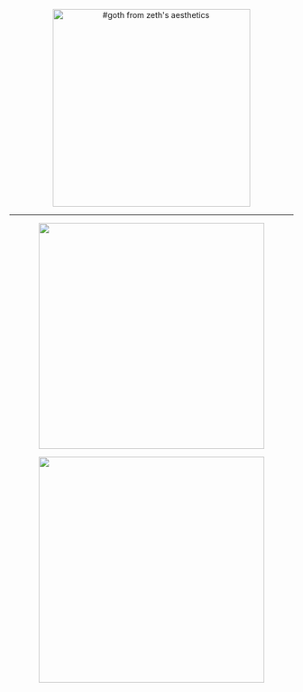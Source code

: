 <p align="center">
    <img width="350" src="https://64.media.tumblr.com/0f56b24d26002400a9150a8cadc43ef3/c1b3fdbb64486797-90/s400x600/59b57b52db983f17774902be95be42cfa40d1a92.gifv" alt="#goth from zeth&#39;s aesthetics">
</p>

---
<p align="center">
    <img width="400" src="https://github.com/kartticus/kartticus/assets/100049393/58212290-b1b3-4d1b-bff2-312803c99110">
</p>


<p align="center">
<img width="400" src="https://64.media.tumblr.com/84e6af7d52465f662bbed899bb0cf9e0/873f4cfa99dca9a1-63/s540x810/958864e128c41c14c3bd7845c75288d97a5dc425.gifv">
</p>
